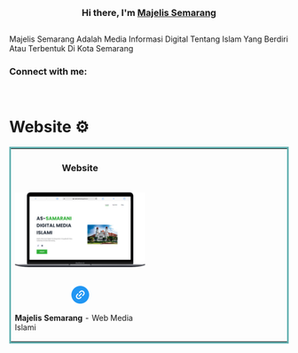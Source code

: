 <p align="center">
  <a href="" target="_blank" rel="noreferrer"><img src="g" alt=""></a>
</p>

<h3 align="center">
Hi there, I'm <a href="https://majelissemarang.github.io/official/" target="_blank" rel="noreferrer">Majelis&nbsp;Semarang</a> 
</h3>

<h2 align="center">

</h2> 

Majelis Semarang Adalah Media Informasi Digital Tentang Islam Yang Berdiri Atau Terbentuk Di Kota Semarang
### Connect with me:

<a href="mailto:infopengajiansemarang@gmail.com"><img align="left" src="https://img.shields.io/badge/Gmail-D14836?style=for-the-badge&logo=gmail&logoColor=white" alt="" width="100px"/></a>
<a href="https://www.tiktok.com/@infopengajiansemarang"><img align="left" src="https://img.shields.io/badge/TikTok-000000?style=for-the-badge&logo=tiktok&logoColor=white" alt="" width="100px"/></a>
</br>
# Website ⚙️

<table bordercolor="#66b2b2">
  
  <tr>
    <td width="50%" valign="top">
      <h3 align="center">Website</h3>
        <br />
        <a target="_blank" href="">
            <img src="https://raw.githubusercontent.com/Majelissemarang/Majelissemarang/main/image/majelissemarang.png" width="100%" alt=""/>
        </a>
        <br />
        <p align="center">
          <br>
  <a href="https://majelissemarang.github.io/official/" target="_blank">
    <img src="https://raw.githubusercontent.com/Bonggomunen/Bonggomunen/main/link.png"/>
  </a>
      </p>
        <p><strong>Majelis Semarang</strong> -  Web Media Islami</p>
    </td>
    <td width="50%" valign="top">
